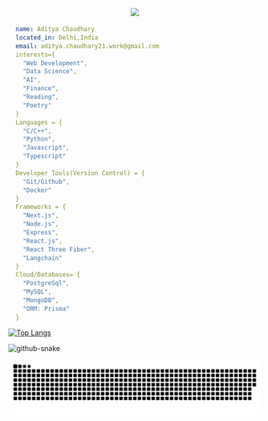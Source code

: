 <p align="center">
  <img src="https://capsule-render.vercel.app/api?type=slice&color=auto&height=150&section=header&text=Hey%20There!&fontSize=70" />
</p>

<!--
**Katsuya21/Katsuya21** is a ✨ _special_ ✨ repository because its `README.md` (this file) appears on your GitHub profile.

![Katsuya's GitHub stats](https://github-readme-stats.vercel.app/api?username=Katsuya21&show_icons=true&theme=radical)
Here are some ideas to get you started:

- 🔭 I’m currently working on ...
- 🌱 I’m currently learning ...
- 👯 I’m looking to collaborate on ...
- 🤔 I’m looking for help with ...
- 💬 Ask me about ...
- 📫 How to reach me: ...
- 😄 Pronouns: ...
- ⚡ Fun fact: ...
-->

```yaml
  name: Aditya Chaudhary
  located_in: Delhi,India
  email: aditya.chaudhary21.work@gmail.com
  interests={
    "Web Development",
    "Data Science",
    "AI",
    "Finance",
    "Reading",
    "Poetry"
  }
  Languages = {
    "C/C++",
    "Python",
    "Javascript",
    "Typescript"
  }
  Developer Tools(Version Control) = {
    "Git/Github",
    "Docker"
  }
  Frameworks = {
    "Next.js",
    "Node.js",
    "Express",
    "React.js",
    "React Three Fiber",
    "Langchain"
  }
  Cloud/Databases= {
    "PostgreSql",
    "MySQL",
    "MongoDB",
    "ORM: Prisma"
  }
```

[![Top Langs](https://github-readme-stats.vercel.app/api/top-langs/?username=Katsuya21&layout=donut-vertical)](https://github.com/anuraghazra/github-readme-stats)

<picture>
  <source media="(prefers-color-scheme: dark)" srcset="github-snake-dark.svg" />
  <source media="(prefers-color-scheme: light)" srcset="github-snake.svg" />
  <img alt="github-snake" src="github-snake.svg" />
</picture>


  ![Snake animation](https://github.com/Katsuya21/Katsuya21/blob/output/github-contribution-grid-snake.svg)

